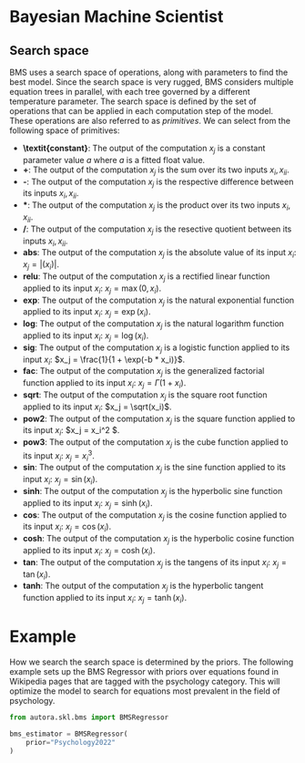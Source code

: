 # Bayesian Machine Scientist

## Search space

BMS uses a search space of operations, along with parameters to find the best model. Since the search space is very rugged, BMS considers multiple equation trees in parallel, with each tree governed by a different temperature parameter. The search space is defined by the set of operations that can be applied in each computation step of the model. These operations are also referred to as *primitives*. We can select from the following space of primitives:

- **\textit{constant}**: The output of the computation $x_j$ is a constant parameter value $a$ where $a$ is a fitted float value.
- **\+**: The output of the computation $x_j$ is the sum over its two inputs $x_i,x_{ii}$.
- **\-**: The output of the computation $x_j$ is the respective difference between its inputs $x_i,x_{ii}$.
- **\***: The output of the computation $x_j$ is the product over its two inputs $x_i,x_{ii}$.
- **\/**: The output of the computation $x_j$ is the resective quotient between its inputs $x_i,x_{ii}$.
- **abs**: The output of the computation $x_j$ is the absolute value of its input $x_i$: $x_j = |(x_i)|$.
- **relu**: The output of the computation $x_j$ is a rectified linear function applied to its input $x_i$: $x_j = \max(0, x_i)$.
- **exp**: The output of the computation $x_j$ is the natural exponential function applied to its input $x_i$: $x_j = \exp(x_i)$.
- **log**: The output of the computation $x_j$ is the natural logarithm function applied to its input $x_i$: $x_j = \log(x_i)$.
- **sig**: The output of the computation $x_j$ is a logistic function applied to its input $x_i$: $x_j = \frac{1}{1 + \exp(-b * x_i)}$.
- **fac**: The output of the computation $x_j$ is the generalized factorial function applied to its input $x_i$: $x_j = \Gamma(1 + x_i)$.
- **sqrt**: The output of the computation $x_j$ is the square root function applied to its input $x_i$: $x_j = \sqrt(x_i)$.
- **pow2**: The output of the computation $x_j$ is the square function applied to its input $x_i$: $x_j = x_i^2 $.
- **pow3**: The output of the computation $x_j$ is the cube function applied to its input $x_i$: $x_j = x_i^3$.
- **sin**: The output of the computation $x_j$ is the sine function applied to its input $x_i$: $x_j = \sin(x_i)$.
- **sinh**: The output of the computation $x_j$ is the hyperbolic sine function applied to its input $x_i$: $x_j = \sinh(x_i)$.
- **cos**: The output of the computation $x_j$ is the cosine function applied to its input $x_i$: $x_j = \cos(x_i)$.
- **cosh**: The output of the computation $x_j$ is the hyperbolic cosine function applied to its input $x_i$: $x_j = \cosh(x_i)$.
- **tan**: The output of the computation $x_j$ is the tangens of its input $x_i$: $x_j = \tan(x_i)$.
- **tanh**: The output of the computation $x_j$ is the hyperbolic tangent function applied to its input $x_i$: $x_j = \tanh(x_i)$.


# Example

How we search the search space is determined by the priors. The following example sets up the BMS Regressor with priors over equations found in Wikipedia pages that are tagged with the psychology category. This will optimize the model to search for equations most prevalent in the field of psychology. 

```python
from autora.skl.bms import BMSRegressor

bms_estimator = BMSRegressor(
    prior="Psychology2022"
)
```
